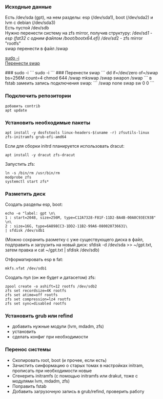 ### Исходные данные
Есть /dev/sda (gpt), на нем разделы: esp (/dev/sda1), boot (/dev/sda2) и lvm с debian (/dev/sda3)  
Есть пустой /dev/sdb  
Нужно перенести систему на zfs mirror, получив структуру:
/dev/sd*1 - esp (fat32 с одним файлом /boot/bootx64.efi)
/dev/sd*2 - zfs mirror "rootfs"  
swap перенести в файл /swap

[sudo -i](#sudo)  
[Перенести swap](#swap)  

<a name='sudo'/>
### sudo -i
```
sudo -i
```

<a name='swap'/>
### Перенести swap
```
dd if=/dev/zero of=/swap bs=256M count=4
chmod 644 /swap
mkswap /swap
swapon /swap
```
в fstab замеить запись подключения swap:  
```
/swap none swap sw 0 0
```

### Подключить репозитории  
```
добавить contrib
apt update
```

### Установить необходимые пакеты  
```
apt install -y dosfstools linux-headers-$(uname -r) zfsutils-linux zfs-initramfs grub-efi-amd64
```
Если для сборки initrd планируется использовать dracut:  
```
apt install -y dracut zfs-dracut
```
Запустить zfs:  
```
ln -s /bin/rm /usr/bin/rm
modprobe zfs
systemctl start zfs*
```

### Разметить диск  
Создать разделы esp, boot:  
```
echo -e "label: gpt \n\
1 : start=2048, size=256M, type=C12A7328-F81F-11D2-BA4B-00A0C93EC93B" \n\
2 : size=16G, type=6A898CC3-1DD2-11B2-99A6-080020736631\
| sfdisk /dev/sdb1
```
(Можно сохранить разметку с уже существующего диска в файл, подправить и загрузить на новый диск: sfdisk -d /dev/sda >> ~/gpt.txt, затем правка и cat ~/gpt.txt | sfdisk /dev/sdb)  

Отформатировать esp в fat:  
```
mkfs.vfat /dev/sdb1
```
Создать пул (он же будет и датасетом) zfs:
```
zpool create -o ashift=12 rootfs /dev/sdb2
zfs set recordsize=4K rootfs
zfs set atime=off rootfs
zfs set compression=lz4 rootfs
zfs set sync=disabled rootfs
```

### Установить grub или refind  
  - добавить нужные модули (lvm, mdadm, zfs)  
  - установить  
  - сделать конфиг при необходимости  
### Перенос системы
  - Скопировать root, boot (и прочее, если есть)  
  - Зачистить синформацию о старых томах в настройках initram, прописать при необходимости новые  
  - Сгенерить initramfs (с помощью initramfs или drakut, тоже с модулями lvm, mdadm, zfs)  
  - Поправить fstab  
  - Добавить загрузочную запись в grub/refind, проверить работу  
